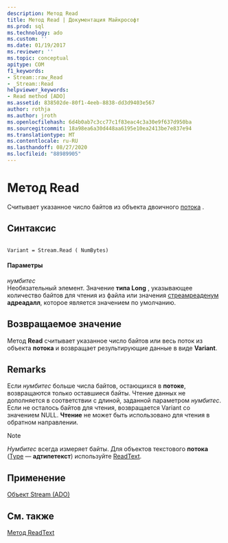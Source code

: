 ```yaml
---
description: Метод Read
title: Метод Read | Документация Майкрософт
ms.prod: sql
ms.technology: ado
ms.custom: ''
ms.date: 01/19/2017
ms.reviewer: ''
ms.topic: conceptual
apitype: COM
f1_keywords:
- Stream::raw_Read
- _Stream::Read
helpviewer_keywords:
- Read method [ADO]
ms.assetid: 838502de-80f1-4eeb-8838-dd3d9403e567
author: rothja
ms.author: jroth
ms.openlocfilehash: 6d4b0ab7c3cc77c1f83eac4c3a30e9f637d950ba
ms.sourcegitcommit: 18a98ea6a30d448aa6195e10ea2413be7e837e94
ms.translationtype: MT
ms.contentlocale: ru-RU
ms.lasthandoff: 08/27/2020
ms.locfileid: "88989905"
---
```

# <a name="read-method"></a>Метод Read
Считывает указанное число байтов из объекта двоичного [потока](./stream-object-ado.md) .  
  
## <a name="syntax"></a>Синтаксис  
  
```  
  
Variant = Stream.Read ( NumBytes)  
```  
  
#### <a name="parameters"></a>Параметры  
 *нумбитес*  
 Необязательный элемент. Значение **типа Long** , указывающее количество байтов для чтения из файла или значения [стреамреаденум](./streamreadenum.md) **адреадалл**, которое является значением по умолчанию.  
  
## <a name="return-value"></a>Возвращаемое значение  
 Метод **Read** считывает указанное число байтов или весь поток из объекта **потока** и возвращает результирующие данные в виде **Variant**.  
  
## <a name="remarks"></a>Remarks  
 Если *нумбитес* больше числа байтов, остающихся в **потоке**, возвращаются только оставшиеся байты. Чтение данных не дополняется в соответствии с длиной, заданной параметром *нумбитес*. Если не осталось байтов для чтения, возвращается Variant со значением NULL. **Чтение** не может быть использовано для чтения в обратном направлении.  
  
> [!NOTE]
>  *Нумбитес* всегда измеряет байты. Для объектов текстового **потока** ([Type](./type-property-ado-stream.md) — **адтипетекст**) используйте [ReadText](./readtext-method.md).  
  
## <a name="applies-to"></a>Применение  
 [Объект Stream (ADO)](./stream-object-ado.md)  
  
## <a name="see-also"></a>См. также  
 [Метод ReadText](./readtext-method.md)